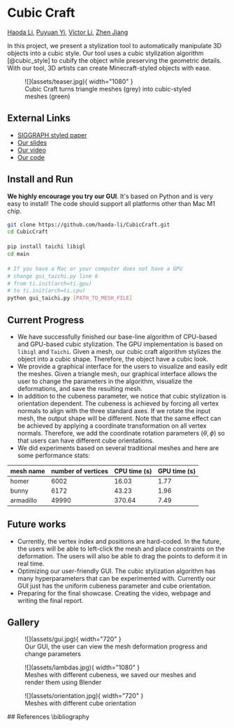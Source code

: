 # Cubic Craft

[Haoda Li](https://github.com/haoda-li), 
[Puyuan Yi](https://github.com/JamesYi2953), 
[Victor Li](https://github.com/weiji-li), 
[Zhen Jiang](https://github.com/Jz1116)


In this project, we present a stylization tool to automatically manipulate 3D objects into a cubic style. Our tool uses a cubic stylization algorithm [@cubic_style] to cubify the object while preserving the geometric details. With our tool, 3D artists can create Minecraft-styled objects with ease. 


<figure markdown>
  ![](assets/teaser.jpg){ width="1080" }
  <figcaption>Cubic Craft turns triangle meshes (grey) into cubic-styled meshes (green)</figcaption>
</figure>

## External Links
- [SIGGRAPH styled paper](./assets/cubic_craft.pdf)
- [Our slides](https://docs.google.com/presentation/d/12iifKoNhjGInhJqSMDu6pAhNFBX3i4AgdjXz3iN-nas/edit?usp=share_link)
- [Our video](https://drive.google.com/file/d/1twuOx0lY_b68Wo-vGp0ecjrIopT-Xw2n/view?usp=share_link)
- [Our code](https://github.com/haoda-li/CubicCraft)

## Install and Run

__We highly encourage you try our GUI__. It's based on Python and is very easy to install! The code should support all platforms other than Mac M1 chip.

```bash
git clone https://github.com/haoda-li/CubicCraft.git
cd CubicCraft

pip install taichi libigl
cd main

# If you have a Mac or your computer does not have a GPU
# change gui_taichi.py line 6 
# from ti.init(arch=ti.gpu)
# to ti.init(arch=ti.cpu)
python gui_taichi.py [PATH_TO_MESH_FILE]
```
## Current Progress

- We have successfully finished our base-line algorithm of CPU-based and GPU-based cubic stylization. The GPU implementation
is based on `libigl` and `Taichi`. Given a mesh, our cubic craft algorithm stylizes the object into a cubic shape. Therefore, the object have a cubic look.
- We provide a graphical interface for the users to visualize and easily edit the meshes. Given a triangle mesh, our graphical interface allows the user to change the parameters in the algorithm, visualize the deformations, and save the resulting mesh.
- In addition to the cubeness parameter, we notice that cubic stylization is orientation dependent. The cubeness is achieved by forcing all vertex normals to align with the three standard axes. If we rotate the input mesh, the output shape will be different. Note that the same effect can be achieved by applying a coordinate transformation on all vertex normals. Therefore, we add the coordinate rotation parameters $(\theta, \phi)$ so that users can have different cube orientations.
- We did experiments based on several traditional meshes and here are some performance stats:
  
| mesh name | number of vertices | CPU time (s) | GPU time (s) |
| --- | --- | --- | --- |
| homer | 6002 | 16.03 | 1.77 |
| bunny | 6172 | 43.23 | 1.96 | 
| armadillo | 49990 | 370.64 | 7.49 |

## Future works
- Currently, the vertex index and positions are hard-coded. In the future, the users will be able to left-click the mesh and place constraints on the deformation. The users will also be able to drag the points to deform it in real time.
- Optimizing our user-friendly GUI. The cubic stylization algorithm has many hyperparameters that can be experimented with. Currently our GUI just has the uniform cubeness parameter and cube orientation.
- Preparing for the final showcase. Creating the video, webpage and writing the final report.

## Gallery
<figure markdown>
  ![](assets/gui.jpg){ width="720" }
  <figcaption>Our GUI, the user can view the mesh deformation progress and change parameters</figcaption>
</figure>

<figure markdown>
  ![](assets/lambdas.jpg){ width="1080" }
  <figcaption>Meshes with different cubeness, we saved our meshes and render them using Blender</figcaption>
</figure>

<figure markdown>
  ![](assets/orientation.jpg){ width="720" }
  <figcaption>Meshes with different cube orientation</figcaption>
</figure>
## References
\bibliography